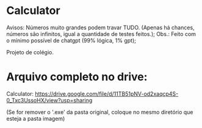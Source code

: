 # Calculator
Avisos: Números muito grandes podem travar TUDO. (Apenas há chances, números são infinitos, igual a quantidade de testes feitos.);
Obs.: Feito com o mínimo possível de chatgpt (99% lógica, 1% gpt);

Projeto de colégio.

# Arquivo completo no drive:
Calculator: https://drive.google.com/file/d/11TB51pNV-od2xaqcp4S-0_Txc3UssoHX/view?usp=sharing

(Se for remover o '.exe' da pasta original, coloque no mesmo diretório que esteja a pasta imagem)
